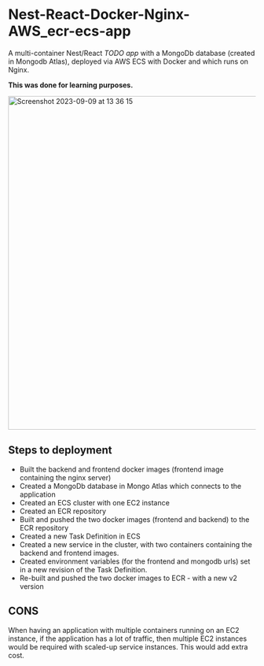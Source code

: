 # Nest-React-Docker-Nginx-AWS_ecr-ecs-app
A multi-container Nest/React _TODO app_ with a MongoDb database (created in Mongodb Atlas), deployed via AWS ECS with Docker and which runs on Nginx.

**This was done for learning purposes.**

<img width="678" alt="Screenshot 2023-09-09 at 13 36 15" src="https://github.com/VladC24/Nest-Docker-Nginx-AWS_ecr-ecs-app/assets/36422289/cce1bdb4-1a37-47d8-a982-fa04eb9425f8">

## Steps to deployment

- Built the backend and frontend docker images (frontend image containing the nginx server)
- Created a MongoDb database in Mongo Atlas which connects to the application
- Created an ECS cluster with one EC2 instance
- Created an ECR repository
- Built and pushed the two docker images (frontend and backend) to the ECR repository
- Created a new Task Definition in ECS
- Created a new service in the cluster, with two containers containing the backend and frontend images.
- Created environment variables (for the frontend and mongodb urls) set in a new revision of the Task Definition.
- Re-built and pushed the two docker images to ECR - with a new v2 version

## CONS
When having an application with multiple containers running on an EC2 instance, if the application has a lot of traffic, then multiple EC2 instances would be required with scaled-up service instances. This would add extra cost. 
